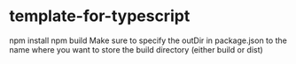 # template-for-typescript
npm install
npm build
Make sure to specify the outDir in package.json to the name where you want to store the build directory 
(either build or dist)
